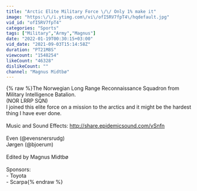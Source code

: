 ```yaml
---
title: "Arctic Elite Military Force \/\/ Only 1% make it"
image: "https:\/\/i.ytimg.com\/vi\/ofI5RV7fpT4\/hqdefault.jpg"
vid_id: "ofI5RV7fpT4"
categories: "Sports"
tags: ["Military","Army","Magnus"]
date: "2022-01-19T00:30:15+03:00"
vid_date: "2021-09-03T15:14:58Z"
duration: "PT21M8S"
viewcount: "1548254"
likeCount: "46328"
dislikeCount: ""
channel: "Magnus Midtbø"
---
```

{% raw %}The Norwegian Long Range Reconnaissance Squadron  from  Military Intelligence Batalion. <br />(NOR LRRP SQN)<br />I joined this elite force on a mission to the arctics and it might be the hardest thing I have ever done.<br /><br />Music and Sound Effects: <a rel="nofollow" target="blank" href="http://share.epidemicsound.com/vSnfn​">http://share.epidemicsound.com/vSnfn​</a> <br /><br />Even (@evensnersrudg)<br />Jørgen (@bjoerum)<br /><br />Edited by Magnus Midtbø<br /><br />Sponsors: <br />- Toyota<br />- Scarpa{% endraw %}
